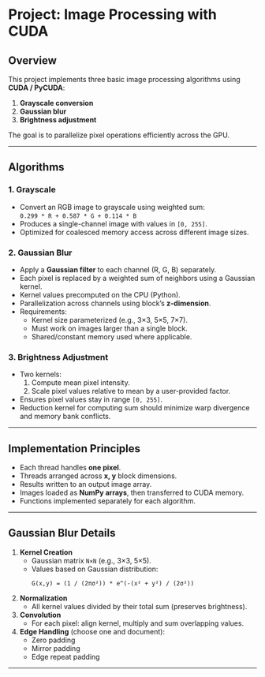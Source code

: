 # Project: Image Processing with CUDA  

## Overview  
This project implements three basic image processing algorithms using **CUDA / PyCUDA**:  
1. **Grayscale conversion**  
2. **Gaussian blur**  
3. **Brightness adjustment**  

The goal is to parallelize pixel operations efficiently across the GPU.  

---

## Algorithms  

### 1. Grayscale  
- Convert an RGB image to grayscale using weighted sum:  
  `0.299 * R + 0.587 * G + 0.114 * B`  
- Produces a single-channel image with values in `[0, 255]`.  
- Optimized for coalesced memory access across different image sizes.  

### 2. Gaussian Blur 
- Apply a **Gaussian filter** to each channel (R, G, B) separately.  
- Each pixel is replaced by a weighted sum of neighbors using a Gaussian kernel.  
- Kernel values precomputed on the CPU (Python).  
- Parallelization across channels using block’s **z-dimension**.  
- Requirements:  
  - Kernel size parameterized (e.g., 3×3, 5×5, 7×7).  
  - Must work on images larger than a single block.  
  - Shared/constant memory used where applicable.  

### 3. Brightness Adjustment 
- Two kernels:  
  1. Compute mean pixel intensity.  
  2. Scale pixel values relative to mean by a user-provided factor.  
- Ensures pixel values stay in range `[0, 255]`.  
- Reduction kernel for computing sum should minimize warp divergence and memory bank conflicts.  

---

## Implementation Principles  
- Each thread handles **one pixel**.  
- Threads arranged across **x, y** block dimensions.  
- Results written to an output image array.  
- Images loaded as **NumPy arrays**, then transferred to CUDA memory.  
- Functions implemented separately for each algorithm.  

---

## Gaussian Blur Details  
1. **Kernel Creation**  
   - Gaussian matrix `N×N` (e.g., 3×3, 5×5).  
   - Values based on Gaussian distribution:  
     ```
     G(x,y) = (1 / (2πσ²)) * e^(-(x² + y²) / (2σ²))
     ```  
2. **Normalization**  
   - All kernel values divided by their total sum (preserves brightness).  
3. **Convolution**  
   - For each pixel: align kernel, multiply and sum overlapping values.  
4. **Edge Handling** (choose one and document):  
   - Zero padding  
   - Mirror padding  
   - Edge repeat padding  

---
